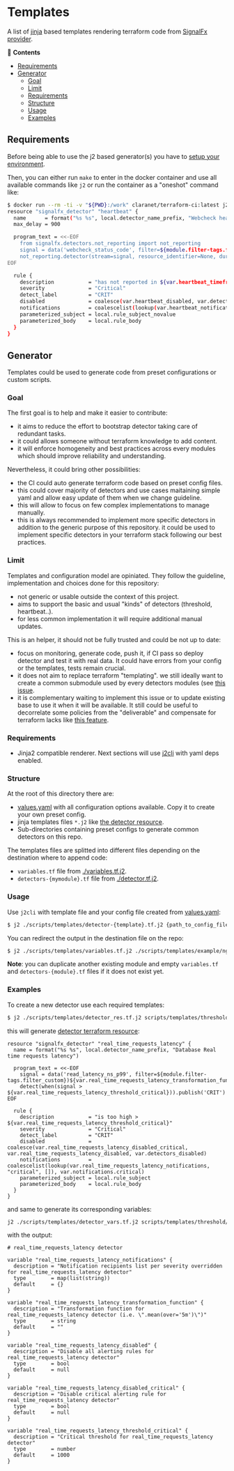 # Templates

A list of [jinja](https://jinja.palletsprojects.com/) 
based templates rendering terraform code from [SignalFx 
provider](https://github.com/splunk-terraform/terraform-provider-signalfx).

<!-- START doctoc generated TOC please keep comment here to allow auto update -->
<!-- DON'T EDIT THIS SECTION, INSTEAD RE-RUN doctoc TO UPDATE -->
:link: **Contents**

- [Requirements](#requirements)
- [Generator](#generator)
  - [Goal](#goal)
  - [Limit](#limit)
  - [Requirements](#requirements-1)
  - [Structure](#structure)
  - [Usage](#usage)
  - [Examples](#examples)

<!-- END doctoc generated TOC please keep comment here to allow auto update -->

## Requirements

Before being able to use the j2 based generator(s) you have to [setup your 
environment](/docs/environment.md).

Then, you can either run `make` to enter in the docker container and use all 
available commands like `j2` or run the container as a "oneshot" command like:
```bash
$ docker run --rm -ti -v "${PWD}:/work" claranet/terraform-ci:latest j2 scripts/templates/detector.tf.j2 scripts/templates/examples/heartbeat-simple.yaml
resource "signalfx_detector" "heartbeat" {
  name      = format("%s %s", local.detector_name_prefix, "Webcheck heartbeat")
  max_delay = 900

  program_text = <<-EOF
    from signalfx.detectors.not_reporting import not_reporting
    signal = data('webcheck_status_code', filter=${module.filter-tags.filter_custom})${var.heartbeat_aggregation_function}.publish('signal')
    not_reporting.detector(stream=signal, resource_identifier=None, duration='${var.heartbeat_timeframe}').publish('CRIT')
EOF

  rule {
    description           = "has not reported in ${var.heartbeat_timeframe}"
    severity              = "Critical"
    detect_label          = "CRIT"
    disabled              = coalesce(var.heartbeat_disabled, var.detectors_disabled)
    notifications         = coalescelist(lookup(var.heartbeat_notifications, "critical", []), var.notifications.critical)
    parameterized_subject = local.rule_subject_novalue
    parameterized_body    = local.rule_body
  }
}
```

## Generator

Templates could be used to generate code from preset configurations or
custom scripts.

### Goal

The first goal is to help and make it easier to contribute:

* it aims to reduce the effort to bootstrap detector taking care of redundant tasks.
* it could allows someone without terraform knowledge to add content.
* it will enforce homogeneity and best practices across every modules
which should improve reliability and understanding.

Nevertheless, it could bring other possibilities:

* the CI could auto generate terraform code based on preset config files.
* this could cover majority of detectors and use cases maitaining simple yaml and 
allow easy update of them when we change guideline.
* this will allow to focus on few complex implementations to manage manually.
* this is always recommended to implement more specific detectors in addition to the
generic purpose of this repository. it could be used to implement specific detectors 
in your terraform stack following our best practices.

### Limit

Templates and configuration model are opiniated. They follow the guideline, 
implementation and choices done for this repository:

* not generic or usable outside the context of this project.
* aims to support the basic and usual "kinds" of detectors (threshold, heartbeat..).
* for less common implementation it will require additional manual updates.

This is an helper, it should not be fully trusted and could be not up to date:

* focus on monitoring, generate code, push it, if CI pass so deploy detector and test it 
with real data. It could have errors from your config or the templates, tests remain crucial.
* it does not aim to replace terraform "templating". we still ideally want to create a 
common submodule used by every detectors modules (see [this 
issue](https://github.com/claranet/terraform-signalfx-detectors/issues/105).
* it is complementary waiting to implement this issue or to update existing base to use it
when it will be available. It still could be useful to decorrelate some policies from the
"deliverable" and compensate for terraform lacks like [this 
feature](https://github.com/hashicorp/terraform/issues/19898).

### Requirements

* Jinja2 compatible renderer. Next sections will use 
[j2cli](https://github.com/kolypto/j2cli#installation) with yaml deps enabled.

### Structure

At the root of this directory there are:

* [values.yaml](./values.yaml) with all configuration options available.
Copy it to create your own preset config.
* jinja templates files `*.j2` like [the detector resource](./detector.tf.j2).
* Sub-directories containing preset configs to generate common detectors on this repo.

The templates files are splitted into different files depending on the destination
where to append code:

* `variables.tf` file from [./variables.tf.j2](./variables.tf.j2).
* `detectors-{mymodule}.tf` file from [./detector.tf.j2](./detector.tf.j2).

### Usage

Use `j2cli` with template file and your config file created from [values.yaml](./values.yaml):

```bash
$ j2 ./scripts/templates/detector-{template}.tf.j2 {path_to_config_file.yaml}
```

You can redirect the output in the destination file on the repo:

```bash
$ j2 ./scripts/templates/variables.tf.j2 ./scripts/templates/example/nginx.yaml >> ./middleware/nginx/variables.tf
```

__Note__: you can duplicate another existing module and empty `variables.tf` and 
`detectors-{module}.tf` files if it does not exist yet.

### Examples

To create a new detector use each required templates:

```bash
$ j2 ./scripts/templates/detector_res.tf.j2 scripts/templates/threshold/simple.yaml
```

this will generate [detector terraform 
resource](https://registry.terraform.io/providers/splunk-terraform/signalfx/latest/docs/resources/detector):

```hcl
resource "signalfx_detector" "real_time_requests_latency" {
  name = format("%s %s", local.detector_name_prefix, "Database Real time requests latency")

  program_text = <<-EOF
    signal = data('read_latency_ns_p99', filter=${module.filter-tags.filter_custom})${var.real_time_requests_latency_transformation_function}
    detect(when(signal > ${var.real_time_requests_latency_threshold_critical})).publish('CRIT')
EOF

  rule {
    description           = "is too high > ${var.real_time_requests_latency_threshold_critical}"
    severity              = "Critical"
    detect_label          = "CRIT"
    disabled              = coalesce(var.real_time_requests_latency_disabled_critical, var.real_time_requests_latency_disabled, var.detectors_disabled)
    notifications         = coalescelist(lookup(var.real_time_requests_latency_notifications, "critical", []), var.notifications.critical)
    parameterized_subject = local.rule_subject
    parameterized_body    = local.rule_body
  }
}

```

and same to generate its corresponding variables:

```bash
j2 ./scripts/templates/detector_vars.tf.j2 scripts/templates/threshold/simple.yaml
```

with the output:

```hcl
# real_time_requests_latency detector

variable "real_time_requests_latency_notifications" {
  description = "Notification recipients list per severity overridden for real_time_requests_latency detector"
  type        = map(list(string))
  default     = {}
}

variable "real_time_requests_latency_transformation_function" {
  description = "Transformation function for real_time_requests_latency detector (i.e. \".mean(over='5m')\")"
  type        = string
  default     = ""
}

variable "real_time_requests_latency_disabled" {
  description = "Disable all alerting rules for real_time_requests_latency detector"
  type        = bool
  default     = null
}

variable "real_time_requests_latency_disabled_critical" {
  description = "Disable critical alerting rule for real_time_requests_latency detector"
  type        = bool
  default     = null
}

variable "real_time_requests_latency_threshold_critical" {
  description = "Critical threshold for real_time_requests_latency detector"
  type        = number
  default     = 1000
}

```

